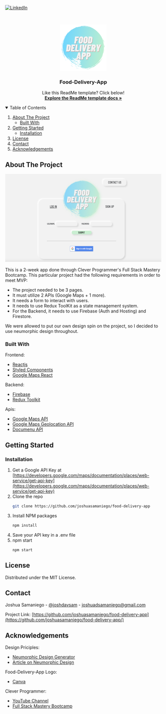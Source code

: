 <!--
*** Thanks for checking out the Best-README-Template. If you have a suggestion
*** that would make this better, please fork the repo and create a pull request
*** or simply open an issue with the tag "enhancement".
*** Thanks again! Now go create something AMAZING! :D
-->

<!-- PROJECT SHIELDS -->
<!--
*** I'm using markdown "reference style" links for readability.
*** Reference links are enclosed in brackets [ ] instead of parentheses ( ).
*** See the bottom of this document for the declaration of the reference variables
*** for contributors-url, forks-url, etc. This is an optional, concise syntax you may use.
*** https://www.markdownguide.org/basic-syntax/#reference-style-links
-->

[![LinkedIn][linkedin-shield]][linkedin-url]

<!-- PROJECT LOGO -->
<br />
<p align="center">

  <a href="https://github.com/joshuasamaniego/food-delivery-app">
    <img src="food-delivery/public/assets/FoodDeliveryApp.png" alt="Logo" width="150" height="150">
  </a>

  <h3 align="center">Food-Delivery-App</h3>

  <p align="center">
    Like this ReadMe template? Click below!
    <br />
    <a href="https://github.com/othneildrew/Best-README-Template"><strong>Explore the ReadMe template docs »</strong></a>
    <br />
  </p>
</p>

<!-- TABLE OF CONTENTS -->
<details open="open">
  <summary>Table of Contents</summary>
  <ol>
    <li>
      <a href="#about-the-project">About The Project</a>
      <ul>
        <li><a href="#built-with">Built With</a></li>
      </ul>
    </li>
    <li>
      <a href="#getting-started">Getting Started</a>
      <ul>
        <li><a href="#installation">Installation</a></li>
      </ul>
    </li>
    <li><a href="#license">License</a></li>
    <li><a href="#contact">Contact</a></li>
    <li><a href="#acknowledgements">Acknowledgements</a></li>
  </ol>
</details>

<!-- ABOUT THE PROJECT -->

## About The Project

[![Product Name Screen Shot][product-screenshot]](food-delivery/public/assets/food-delivery-app-welcome-page.png)

This is a 2-week app done through Clever Programmer's Full Stack Mastery Bootcamp. This particular project had the following requirements in order to meet MVP:

- The project needed to be 3 pages.
- It must utilize 2 APIs (Google Maps + 1 more).
- It needs a form to interact with users.
- It needs to use Redux ToolKit as a state management system.
- For the Backend, it needs to use Firebase (Auth and Hosting) and Firestore.

We were allowed to put our own design spin on the project, so I decided to use neumorphic design throughout.

### Built With

Frontend:

- [Reactjs](https://reactjs.org/)
- [Styled Components](https://styled-components.com/docs/basics)
- [Google Maps React](https://www.npmjs.com/package/google-maps-react)

Backend:

- [Firebase](https://firebase.google.com/)
- [Redux Toolkit](https://redux-toolkit.js.org/)

Apis:

- [Google Maps API](https://developers.google.com/maps)
- [Google Maps Geolocation API](https://developers.google.com/maps/documentation/geolocation/overview)
- [Documenu API](https://documenu.com/)

<!-- GETTING STARTED -->

## Getting Started

### Installation

1. Get a Google API Key at [https://developers.google.com/maps/documentation/places/web-service/get-api-key](https://developers.google.com/maps/documentation/places/web-service/get-api-key)
2. Clone the repo
   ```sh
   git clone https://github.com/joshuasamaniego/food-delivery-app
   ```
3. Install NPM packages
   ```sh
   npm install
   ```
4. Save your API key in a .env file
5. npm start
   ```sh
   npm start
   ```

<!-- LICENSE -->

## License

Distributed under the MIT License.

<!-- CONTACT -->

## Contact

Joshua Samaniego - [@joshdavsam](https://twitter.com/joshdavsam/) - joshuadsamaniego@gmail.com

Project Link: [https://github.com/joshuasamaniego/food-delivery-app](https://github.com/joshuasamaniego/food-delivery-app/)

<!-- ACKNOWLEDGEMENTS -->

## Acknowledgements

Design Priciples:

- [Neumorphic Design Generator](https://neumorphism.io/#ddd736/)
- [Article on Neumorphic Design](https://uxdesign.cc/neumorphism-in-user-interfaces-b47cef3bf3a6/)

Food-Delivery-App Logo:

- [Canva](https://www.canva.com/)

Clever Programmer:

- [YouTube Channel](https://www.youtube.com/channel/UCqrILQNl5Ed9Dz6CGMyvMTQ)
- [Full Stack Mastery Bootcamp](https://www.cleverprogrammer.com/full-stack-mastery-coding-bootcamp/)

<!-- MARKDOWN LINKS & IMAGES -->
<!-- https://www.markdownguide.org/basic-syntax/#reference-style-links -->

[linkedin-shield]: https://img.shields.io/badge/-LinkedIn-black.svg?style=for-the-badge&logo=linkedin&colorB=555
[linkedin-url]: https://www.linkedin.com/in/joshua-samaniego/
[product-screenshot]: food-delivery/public/assets/food-delivery-app-welcome-page.png
